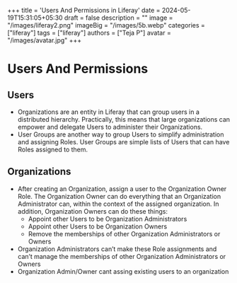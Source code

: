 +++
title = 'Users And Permissions in Liferay'
date = 2024-05-19T15:31:05+05:30
draft = false
description = ""
image = "/images/liferay2.png"
imageBig = "/images/5b.webp"
categories = ["liferay"]
tags = ["liferay"]
authors = ["Teja P"]
avatar = "/images/avatar.jpg"
+++

# Users And Permissions

## Users

* Organizations are an entity in Liferay that can group users in a distributed hierarchy. Practically, this means that large organizations can empower and delegate Users to administer their Organizations.
* User Groups are another way to group Users to simplify administration and assigning Roles. User Groups are simple lists of Users that can have Roles assigned to them.


## Organizations

* After creating an Organization, assign a user to the Organization Owner Role. The Organization Owner can do everything that an Organization Administrator can, within the context of the assigned organization. In addition, Organization Owners can do these things:
  * Appoint other Users to be Organization Administrators
  * Appoint other Users to be Organization Owners
  * Remove the memberships of other Organization Administrators or Owners
* Organization Administrators can’t make these Role assignments and can’t manage the memberships of other Organization Administrators or Owners
* Organization Admin/Owner cant assing existing users to an organization
